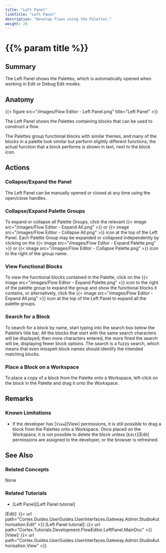 ```yaml
---
title: "Left Panel"
linkTitle: "Left Panel"
description: "Develop flows using the Palettes."
weight: 20
---
```


# {{% param title %}}

## Summary

The Left Panel shows the Palettes, which is automatically opened when working in Edit or Debug Edit modes.

## Anatomy

{{< figure src="/images/Flow Editor - Left Panel.png" title="Left Panel" >}}

The Left Panel shows the Palettes containing blocks that can be used to construct a flow.

The Palettes group functional blocks with similar themes, and many of the blocks in a palette look similar but perform slightly different functions; the actual function that a block performs is shown in text, next to the block icon.

## Actions

### Collapse/Expand the Panel

The Left Panel can be manually opened or closed at any time using the open/close handles.

### Collapse/Expand Palette Groups

To expand or collapse all Palette Groups, click the relevant {{< image src="/images/Flow Editor - Expand All.png" >}} or {{< image src="/images/Flow Editor - Collapse All.png" >}} icon at the top of the Left Panel. Each Palette Group may be expanded or collapsed independently by clicking on the {{< image src="/images/Flow Editor - Expand Palette.png" >}} or {{< image src="/images/Flow Editor - Collapse Palette.png" >}} icon to the right of the group name.

### View Functional Blocks

To view the functional blocks contained in the Palette, click on the {{< image src="/images/Flow Editor - Expand Palette.png" >}} icon to the right of the palette group to expand the group and show the functional blocks it contains, or alternatively, click the {{< image src="/images/Flow Editor - Expand All.png" >}} icon at the top of the Left Panel to expand all the palette groups.

### Search for a Block

To search for a block by name, start typing into the search box below the Palette’s title bar. All the blocks that start with the same search characters will be displayed; then more characters entered, the more fined the search will be, displaying fewer block options. The search is a fuzzy search, which means that even misspelt block names should identify the intended matching blocks.

### Place a Block on a Workspace

To place a copy of a block from the Palette onto a Workspace, left-click on the block in the Palette and drag it onto the Workspace.

## Remarks

### Known Limitations

* If the developer has [`View`][View] permissions, it is still possible to drag a block from the Palettes onto a Workspace. Once placed on the Workspace, it is not possible to delete the block unless [`Edit`][Edit] permissions are assigned to the developer, or the browser is refreshed.

## See Also

### Related Concepts

None

### Related Tutorials

* [Left Panel][Left Panel tutorial]

[Edit]: {{< url path="Cortex.Guides.UserGuides.UserInterfaces.Gateway.Admin.StudioAuthorisation.Edit" >}}
[Left Panel tutorial]: {{< url path="Cortex.Tutorials.Development.FlowEditor.LeftPanel.MainDoc" >}}
[View]: {{< url path="Cortex.Guides.UserGuides.UserInterfaces.Gateway.Admin.StudioAuthorisation.View" >}}
